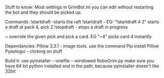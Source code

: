 Stuff to know:
Most settings in GrimBot.ini you can edit without restarting the bot and they should be picked up.



Commands:
!startdraft -starts the raft
!startdraft <pack> <pick> - EG: "!startdraft 4 2" starts a draft at pack 4, pick 2
!stopdraft - stops a draft in progress

~<number> override the given pick and pick a card.  EG "~4" picks card 4 instantly


Dependancies:
Pillow 3.3.1 - image tools.  use the command Pip install Pillow
Pyautogui - clicking on stuff

Build it:
use pyinstaller --onefile --windowed RoboGrim.py
make sure you have 64 bit python installed and in the path, because pyinstaller doesn't like 32bit